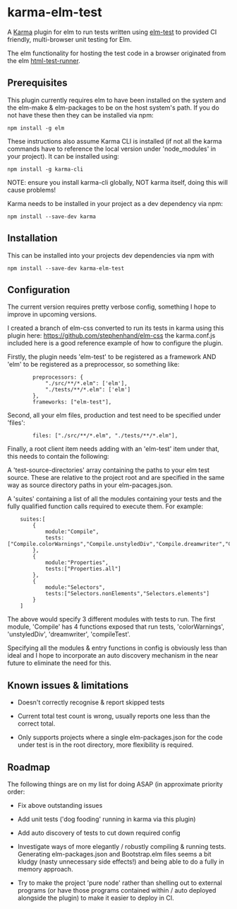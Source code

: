 
karma-elm-test
==========================

A [Karma](http://karma-runner.github.io) plugin for elm to run tests written using [elm-test](https://github.com/elm-community/elm-test) to provided CI friendly, multi-browser unit testing for Elm.

The elm functionality for hosting the test code in a browser originated from the elm [html-test-runner](https://github.com/elm-community/html-test-runner).

Prerequisites
------------

This plugin currently requires elm to have been installed on the system and the elm-make & elm-packages to be on the host system's path. If you do not have these then they can be installed via npm:

~~~
npm install -g elm
~~~

These instructions also assume Karma CLI is installed (if not all the karma commands have to reference the local version under 'node_modules' in your project). It can be installed using:

~~~
npm install -g karma-cli
~~~

NOTE: ensure you install karma-cli globally, NOT karma itself, doing this will cause problems!

Karma needs to be installed in your project as a dev dependency via npm:

~~~
npm install --save-dev karma
~~~

Installation
------------

This can be installed into your projects dev dependencies via npm with

~~~
npm install --save-dev karma-elm-test
~~~


Configuration
------------

The current version requires pretty verbose config, something I hope to improve in upcoming versions.

I created a branch of elm-css converted to run its tests in karma using this plugin here: https://github.com/stephenhand/elm-css the karma.conf.js included here is a good reference example of how to configure the plugin.

Firstly, the plugin needs 'elm-test' to be registered as a framework AND 'elm' to be registered as a preprocessor, so something like:

~~~
        preprocessors: {
            "./src/**/*.elm": ['elm'],
            "./tests/**/*.elm": ['elm']
        },
        frameworks: ["elm-test"],
~~~

Second, all your elm files, production and test need to be specified under 'files':

~~~
        files: ["./src/**/*.elm", "./tests/**/*.elm"],
~~~

Finally, a root client item needs adding with an 'elm-test' item under that, this needs to contain the following:

A 'test-source-directories' array containing the paths to your elm test source. These are relative to the project root and are specified in the same way as source directory paths in your elm-pacages.json.

A 'suites' containing a list of all the modules containing your tests and the fully qualified function calls required to execute them. For example:

~~~
    suites:[
        {
            module:"Compile",
            tests:["Compile.colorWarnings","Compile.unstyledDiv","Compile.dreamwriter","Compile.compileTest"]
        },
        {
            module:"Properties",
            tests:["Properties.all"]
        },
        {
            module:"Selectors",
            tests:["Selectors.nonElements","Selectors.elements"]
        }
    ]
~~~

The above would specify 3 different modules with tests to run. The first module, 'Compile' has 4 functions exposed that run tests, 'colorWarnings', 'unstyledDiv', 'dreamwriter', 'compileTest'.

Specifying all the modules & entry functions in config is obviously less than ideal and I hope to incorporate an auto discovery mechanism in the near future to eliminate the need for this.
 
Known issues & limitations
------------

* Doesn't correctly recognise & report skipped tests

* Current total test count is wrong, usually reports one less than the correct total.

* Only supports projects where a single elm-packages.json for the code under test is in the root directory, more flexibility is required.

Roadmap
-------------

The following things are on my list for doing ASAP (in approximate priority order:

* Fix above outstanding issues

* Add unit tests ('dog fooding' running in karma via this plugin)

* Add auto discovery of tests to cut down required config

* Investigate ways of more elegantly / robustly compiling & running tests. Generating elm-packages.json and Bootstrap.elm files seems a bit kludgy (nasty unnecessary side effects!) and being able to do a fully in memory approach.

* Try to make the project 'pure node' rather than shelling out to external programs (or have those programs contained within / auto deployed alongside the plugin) to make it easier to deploy in CI.
